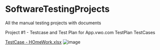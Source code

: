# SoftwareTestingProjects
All the manual testing projects with documents


Project #1 - Testcase  and Test Plan for App.vwo.com
TestPlan
TestCases

[TestCase - HOmeWork.xlsx](https://github.com/user-attachments/files/16134972/TestCase.-.HOmeWork.xlsx)
![image](https://github.com/paranjyothi-bandigari/SoftwareTestingProjects/assets/175064204/9c1276b7-9bbd-481b-ad9d-dec15787c784)
